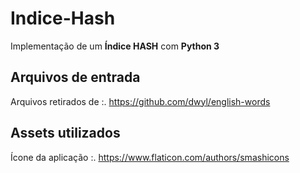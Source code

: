 # **Indice-Hash**
Implementação de um **Índice HASH** com **Python 3**

## Arquivos de entrada
Arquivos retirados de :.
https://github.com/dwyl/english-words

## Assets utilizados
Ícone da aplicação :.
https://www.flaticon.com/authors/smashicons
